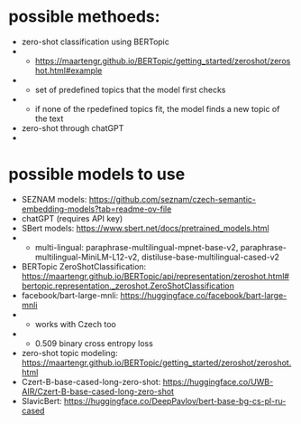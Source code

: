 # possible methoeds:
- zero-shot classification using BERTopic
- - https://maartengr.github.io/BERTopic/getting_started/zeroshot/zeroshot.html#example
- - set of predefined topics that the model first checks
- - if none of the rpedefined topics fit, the model finds a new topic of the text
- zero-shot through chatGPT
- 

# possible models to use
- SEZNAM models: https://github.com/seznam/czech-semantic-embedding-models?tab=readme-ov-file
- chatGPT (requires API key)
- SBert models: https://www.sbert.net/docs/pretrained_models.html
- - multi-lingual: paraphrase-multilingual-mpnet-base-v2, paraphrase-multilingual-MiniLM-L12-v2, distiluse-base-multilingual-cased-v2
- BERTopic ZeroShotClassification: https://maartengr.github.io/BERTopic/api/representation/zeroshot.html#bertopic.representation._zeroshot.ZeroShotClassification
- facebook/bart-large-mnli: https://huggingface.co/facebook/bart-large-mnli
- - works with Czech too
- - 0.509 binary cross entropy loss
- zero-shot topic modeling: https://maartengr.github.io/BERTopic/getting_started/zeroshot/zeroshot.html
- Czert-B-base-cased-long-zero-shot: https://huggingface.co/UWB-AIR/Czert-B-base-cased-long-zero-shot
- SlavicBert: https://huggingface.co/DeepPavlov/bert-base-bg-cs-pl-ru-cased